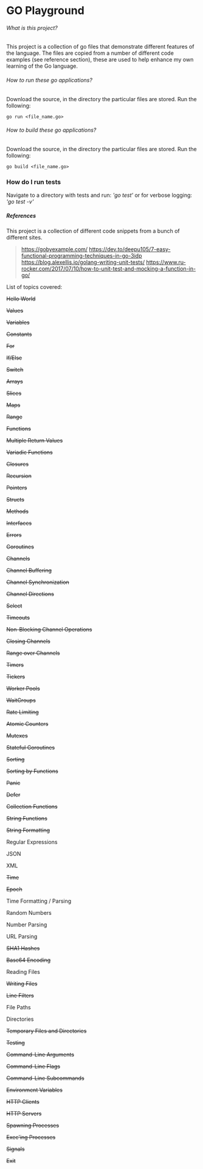 # GO Playground

###### What is this project?
This project is a collection of go files that demonstrate different
features of the language. The files are copied from a number of different code
examples (see reference section), these are used to help enhance my own learning of the 
Go language.

###### How to run these go applications?
Download the source, in the directory the particular files are stored. 
Run the following:

`go run <file_name.go>`

###### How to build these go applications?
Download the source, in the directory the particular files are stored.
Run the following:

`go build <file_name.go>`

### How do I run tests
Navigate to a directory with tests and run:
_'go test'_
or for verbose logging:
_'go test -v'_ 


##### References
This project is a collection of different code snippets from a bunch of different sites.
> https://gobyexample.com/
> https://dev.to/deepu105/7-easy-functional-programming-techniques-in-go-3idp
> https://blog.alexellis.io/golang-writing-unit-tests/
> https://www.ru-rocker.com/2017/07/10/how-to-unit-test-and-mocking-a-function-in-go/

List of topics covered:

~~Hello World~~

~~Values~~

~~Variables~~

~~Constants~~

~~For~~

~~If/Else~~

~~Switch~~

~~Arrays~~

~~Slices~~

~~Maps~~

~~Range~~

~~Functions~~

~~Multiple Return Values~~

~~Variadic Functions~~

~~Closures~~

~~Recursion~~

~~Pointers~~

~~Structs~~

~~Methods~~

~~Interfaces~~

~~Errors~~

~~Goroutines~~

~~Channels~~

~~Channel Buffering~~

~~Channel Synchronization~~

~~Channel Directions~~

~~Select~~

~~Timeouts~~

~~Non-Blocking Channel Operations~~

~~Closing Channels~~

~~Range over Channels~~

~~Timers~~

~~Tickers~~

~~Worker Pools~~

~~WaitGroups~~

~~Rate Limiting~~

~~Atomic Counters~~

~~Mutexes~~

~~Stateful Goroutines~~

~~Sorting~~

~~Sorting by Functions~~

~~Panic~~

~~Defer~~

~~Collection Functions~~

~~String Functions~~

~~String Formatting~~

Regular Expressions

JSON

XML

~~Time~~

~~Epoch~~

Time Formatting / Parsing

Random Numbers

Number Parsing

URL Parsing

~~SHA1 Hashes~~

~~Base64 Encoding~~

Reading Files

~~Writing Files~~

~~Line Filters~~

File Paths

Directories

~~Temporary Files and Directories~~

~~Testing~~

~~Command-Line Arguments~~

~~Command-Line Flags~~

~~Command-Line Subcommands~~

~~Environment Variables~~

~~HTTP Clients~~

~~HTTP Servers~~

~~Spawning Processes~~

~~Exec'ing Processes~~

~~Signals~~

~~Exit~~